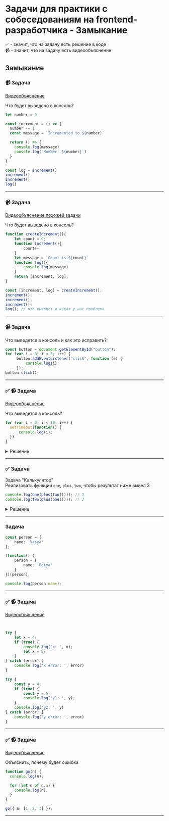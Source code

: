 # Задачи для практики с собеседованиям на frontend-разработчика - Замыкание

✅ - значит, что на задачу есть решение в коде  
📹 - значит, что на задачу есть видеообъяснение

## Замыкание

### 📹 Задача
[Видеообъяснение](https://youtu.be/VMY3ZuLGoEs)

Что будет выведено в консоль?

```ts
let number = 0

const increment = () => {
  number += 1
  const message = `Incremented to ${number}`

  return () => {
    console.log(message)
    console.log(`Number: ${number}`)
  }
}

const log = increment()
increment()
increment()
log()
```

 ---
 <!--  ------------------------------------------------------------------------------------------------------------------------------------------------------- -->


 ### 📹 Задача
[Видеообъяснение похожей задачи](https://youtu.be/VMY3ZuLGoEs)

Что будет выведено в консоль?

```ts
function createIncrement(){
    let count = 0;
    function increment(){
        count++
    }
    let message = `Count is ${count}`
    function log(){
        console.log(message)
    }
    return [increment, log];
}

const [increment, log] = createIncrement();
increment();
increment();
increment();
log(); // что выведет и какая у нас проблема

```

 ---
 <!--  ------------------------------------------------------------------------------------------------------------------------------------------------------- -->


### 📹 Задача

 Что выведется в консоль и как это исправить?

```ts
const button = document.getElementById("button");
for (var i = 0; i < 3; i++) {
     button.addEventListener("click", function (e) {
         console.log(i);
     });
button.click();

```

 ---
 <!--  ------------------------------------------------------------------------------------------------------------------------------------------------------- -->


### ✅ 📹 Задача 

[Видеообъяснение](ССЫЛКА)

 Что выведется в консоль?

```ts
for (var i = 0; i < 10; i++) {
  setTimeout(function() {
      console.log(i);
  })
}
```

<details>
    <summary>Решение</summary>

У var блочная область видимости, поэтому каждой итерации цикла `for` каждый раз переобъявляется переменная `i`
Также, нужно помнить про синхронных операции и макротаски в eventloop. 

Поэтому начала выполняются все синхронные операции (i++), а потом выполнися 10 раз setTimtout с последним значением `i`.

</details>

 ---
 <!--  ------------------------------------------------------------------------------------------------------------------------------------------------------- -->


### ✅ Задача

Задача "Калькулятор"  
Реализовать функции `one`, `plus`, `two`, чтобы результат ниже вывел 3

```ts
console.log(one(plus(two()))); // 3
console.log(two(plus(one()))); // 3
```

<details>
<summary>Решение</summary>

```ts
function one(func) {
    return func ? func(1) : 1;
}

function plus(x) {
    return function(y){ 
        return x + y;
    } 
}

function two(func) {
    return func ? func(2) : 2;
}

```
</details>

 ---
 <!--  ------------------------------------------------------------------------------------------------------------------------------------------------------- -->



### Задача

```ts
const person = {
    name: 'Vasya'
};

(function() {
    person = {
        name: 'Petya'
    }
})(person);

console.log(person.name);

```

 ---
 <!--  ------------------------------------------------------------------------------------------------------------------------------------------------------- -->

### ✅ 📹 Задача

[Видеообъяснение](ССЫЛКА)

```ts


try {
    let x = 4;
    if (true) {
        console.log('x: ', x);
        let x = 5;
    }
} catch (error) {
    console.log('x error: ', error)
}

try {
    const y = 4;
    if (true) {
        const y = 5;
        console.log('y1: ', y);
    }
    console.log('y2: ', y)
} catch (error) {
    console.log('y error: ', error)
}

```

 ---
 <!--  ------------------------------------------------------------------------------------------------------------------------------------------------------- -->

### ✅ 📹 Задача

[Видеообъяснение](ССЫЛКА)

Объяснить, почему будет ошибка

```ts
function go(n) {
  console.log(n);

  for (let n of n.a) {
    console.log(n);
  }
}

go({ a: [1, 2, 3] });
```

 ---
 <!--  ------------------------------------------------------------------------------------------------------------------------------------------------------- -->
